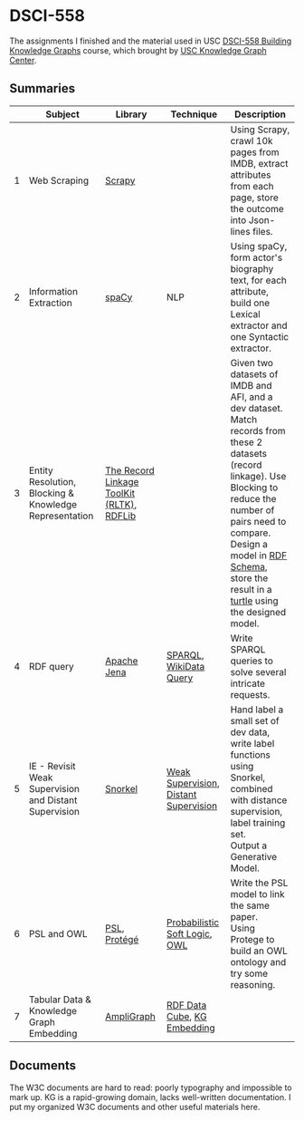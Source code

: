 # DSCI-558
The assignments I finished and the material used in USC [DSCI-558 Building Knowledge Graphs](https://classes.usc.edu/term-20203/course/dsci-558) course, which brought by [USC Knowledge Graph Center](https://usc-isi-i2.github.io/home/).

## Summaries

|      | Subject                                                    | Library                                                      | Technique                                                    | Description                                                  |
| :--- | ---------------------------------------------------------- | ------------------------------------------------------------ | ------------------------------------------------------------ | ------------------------------------------------------------ |
| 1    | Web Scraping                                               | [Scrapy](https://scrapy.org/)                                |                                                              | Using Scrapy, crawl 10k pages from IMDB, extract attributes from each page, store the outcome into Json-lines files. |
| 2    | Information Extraction                                     | [spaCy](https://spacy.io)                                    | NLP                                                          | Using spaCy, form actor's biography text, for each attribute, build one Lexical extractor and one Syntactic extractor. |
| 3    | Entity Resolution, Blocking & Knowledge Representation     | [The Record Linkage ToolKit (RLTK)](https://github.com/usc-isi-i2/rltk), [RDFLib](https://rdflib.readthedocs.io/en/stable/) |                                                              | Given two datasets of IMDB and AFI, and a dev dataset. <br />Match records from these 2 datasets (record linkage). Use Blocking to reduce the number of pairs need to compare. <br />Design a model in [RDF Schema](https://www.w3.org/TR/rdf-schema/), store the result in a [turtle](https://www.w3.org/TR/turtle/) using the designed model. |
| 4    | RDF query                                                  | [Apache Jena](https://jena.apache.org/tutorials/sparql.html) | [SPARQL](https://www.w3.org/TR/sparql11-query/), [WikiData Query](https://query.wikidata.org/) | Write SPARQL queries to solve several intricate requests.    |
| 5    | IE - Revisit<br />Weak Supervision and Distant Supervision | [Snorkel](https://www.snorkel.org/)                          | [Weak Supervision](https://dawn.cs.stanford.edu/2017/07/16/weak-supervision/),  [Distant Supervision](http://www.semantic-web-journal.net/system/files/swj742.pdf) | Hand label a small set of dev data, write label functions using Snorkel, combined with distance supervision, label training set.<br />Output a Generative Model. |
| 6    | PSL and OWL                                                | [PSL](https://github.com/linqs/psl), [Protégé](https://protege.stanford.edu/) | [Probabilistic Soft Logic](https://psl.linqs.org/), [OWL](https://www.w3.org/TR/owl-features/) | Write the PSL model to link the same paper. <br />Using Protege to build an OWL ontology and try some reasoning. |
| 7    | Tabular Data & Knowledge Graph Embedding                   | [AmpliGraph](https://github.com/Accenture/AmpliGraph)        | [RDF Data Cube](https://www.w3.org/TR/vocab-data-cube/), [KG Embedding](https://towardsdatascience.com/introduction-to-knowledge-graph-embedding-with-dgl-ke-77ace6fb60ef) |                                                              |

## Documents

The W3C documents are hard to read: poorly typography and impossible to mark up.  KG is a rapid-growing domain, lacks well-written documentation. I put my organized W3C documents and other useful materials here.

